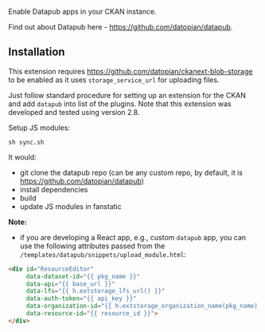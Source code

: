 Enable Datapub apps in your CKAN instance.

Find out about Datapub here - https://github.com/datopian/datapub.

## Installation

This extension requires https://github.com/datopian/ckanext-blob-storage to be enabled as it uses `storage_service_url` for uploading files.

Just follow standard procedure for setting up an extension for the CKAN and add `datapub` into list of the plugins. Note that this extension was developed and tested using version 2.8.

Setup JS modules:

```
sh sync.sh
```

It would:

* git clone the datapub repo (can be any custom repo, by default, it is https://github.com/datopian/datapub)
* install dependencies
* build
* update JS modules in fanstatic

**Note:**

- if you are developing a React app, e.g., custom `datapub` app, you can use the following attributes passed from the `/templates/datapub/snippets/upload_module.html`:

```html
<div id="ResourceEditor"
     data-dataset-id="{{ pkg_name }}"
     data-api="{{ base_url }}"
     data-lfs="{{ h.extstorage_lfs_url() }}"
     data-auth-token="{{ api_key }}"
     data-organization-id="{{ h.extstorage_organization_name(pkg_name) }}"
     data-resource-id="{{ resource_id }}">
</div>
```
